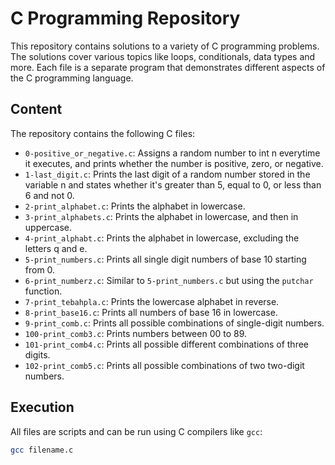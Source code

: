 # C Programming Repository

This repository contains solutions to a variety of C programming problems. The solutions cover various topics like loops, conditionals, data types and more. Each file is a separate program that demonstrates different aspects of the C programming language.

## Content

The repository contains the following C files:

- `0-positive_or_negative.c`: Assigns a random number to int n everytime it executes, and prints whether the number is positive, zero, or negative.
- `1-last_digit.c`: Prints the last digit of a random number stored in the variable n and states whether it's greater than 5, equal to 0, or less than 6 and not 0.
- `2-print_alphabet.c`: Prints the alphabet in lowercase.
- `3-print_alphabets.c`: Prints the alphabet in lowercase, and then in uppercase.
- `4-print_alphabt.c`: Prints the alphabet in lowercase, excluding the letters q and e.
- `5-print_numbers.c`: Prints all single digit numbers of base 10 starting from 0.
- `6-print_numberz.c`: Similar to `5-print_numbers.c` but using the `putchar` function.
- `7-print_tebahpla.c`: Prints the lowercase alphabet in reverse.
- `8-print_base16.c`: Prints all numbers of base 16 in lowercase.
- `9-print_comb.c`: Prints all possible combinations of single-digit numbers.
- `100-print_comb3.c`: Prints numbers between 00 to 89.
- `101-print_comb4.c`: Prints all possible different combinations of three digits.
- `102-print_comb5.c`: Prints all possible combinations of two two-digit numbers.

## Execution

All files are scripts and can be run using C compilers like `gcc`:

```bash
gcc filename.c
